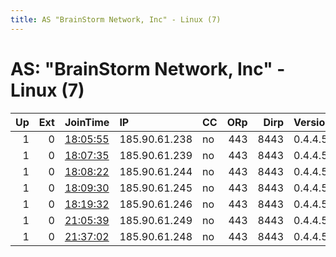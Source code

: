 ```yaml
---
title: AS "BrainStorm Network, Inc" - Linux (7)
---
```


# AS: "BrainStorm Network, Inc" - Linux (7)

|   Up |   Ext | JoinTime                                                                                            | IP            | CC   |   ORp |   Dirp | Version   | Contact   | Nickname   |   eFamMembers |
|-----:|------:|:----------------------------------------------------------------------------------------------------|:--------------|:-----|------:|-------:|:----------|:----------|:-----------|--------------:|
|    1 |     0 | [18:05:55](https://metrics.torproject.org/rs.html#details/8AADB736A54F64406DA636472F1ED114AD132CB7) | 185.90.61.238 | no   |   443 |   8443 | 0.4.4.5   | None      | Unnamed    |             1 |
|    1 |     0 | [18:07:35](https://metrics.torproject.org/rs.html#details/E56FCDBF02FCB844BF9689D01B639995E05B2CC0) | 185.90.61.239 | no   |   443 |   8443 | 0.4.4.5   | None      | Unnamed    |             1 |
|    1 |     0 | [18:08:22](https://metrics.torproject.org/rs.html#details/75F0E557384FB6E81C282AC3A446AFDDF014C8E9) | 185.90.61.244 | no   |   443 |   8443 | 0.4.4.5   | None      | Unnamed    |             1 |
|    1 |     0 | [18:09:30](https://metrics.torproject.org/rs.html#details/18599D77994910F2FF85A1A8824F7CA9C8F8B543) | 185.90.61.245 | no   |   443 |   8443 | 0.4.4.5   | None      | Unnamed    |             1 |
|    1 |     0 | [18:19:32](https://metrics.torproject.org/rs.html#details/F663C537DD0A1C59A616A4C206F7A076A72DA515) | 185.90.61.246 | no   |   443 |   8443 | 0.4.4.5   | None      | Unnamed    |             1 |
|    1 |     0 | [21:05:39](https://metrics.torproject.org/rs.html#details/FA60B73FB991BDA701CA54DDC53A89103DBD70F8) | 185.90.61.249 | no   |   443 |   8443 | 0.4.4.5   | None      | Unnamed    |             1 |
|    1 |     0 | [21:37:02](https://metrics.torproject.org/rs.html#details/CF714ECC37179E667F9C1AA81A0E734E09AAA1D7) | 185.90.61.248 | no   |   443 |   8443 | 0.4.4.5   | None      | Unnamed    |             1 |
